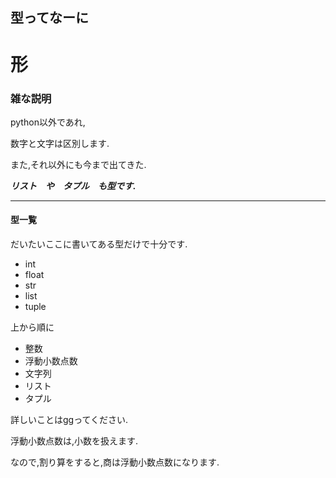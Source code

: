 ## 型ってなーに

# 形

### 雑な説明
python以外であれ,

数字と文字は区別します.

また,それ以外にも今まで出てきた.

___リスト　や　タプル　も型です.___

____
#### 型一覧
だいたいここに書いてある型だけで十分です.

 * int
 * float
 * str
 * list
 * tuple

上から順に
 * 整数
 * 浮動小数点数
 * 文字列
 * リスト
 * タプル

詳しいことはggってください.

浮動小数点数は,小数を扱えます.

なので,割り算をすると,商は浮動小数点数になります.
